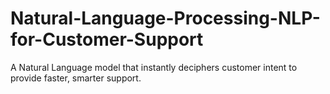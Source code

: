 # Natural-Language-Processing-NLP-for-Customer-Support
A Natural Language model that instantly deciphers customer intent to provide faster, smarter support.
